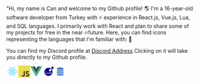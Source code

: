 "Hi, my name is Can and welcome to my Github profile! 🌎
I'm a 16-year-old software developer from Turkey with ⚡️ experience in React.js, Vue.js, Lua, and SQL languages. I primarily work with React and plan to share some of my projects for free in the near 🔥future. Here, you can find icons representing the languages that I'm familiar with:  🥤

You can find my Discord profile at <a href="https://discordapp.com/users/425336949516140547" target="_blank">Discord Address</a> Clicking on it will take you directly to my Github profile.


<img height="32" width="32" src="https://raw.githubusercontent.com/github/explore/80688e429a7d4ef2fca1e82350fe8e3517d3494d/topics/react/react.png" align="left" />
<img height="32" width="32" src="https://raw.githubusercontent.com/github/explore/80688e429a7d4ef2fca1e82350fe8e3517d3494d/topics/javascript/javascript.png" align="left"/>
<img height="32" width="32" src="https://raw.githubusercontent.com/github/explore/80688e429a7d4ef2fca1e82350fe8e3517d3494d/topics/vue/vue.png" align="left"/>
<img height="32" width="32" src="https://raw.githubusercontent.com/github/explore/80688e429a7d4ef2fca1e82350fe8e3517d3494d/topics/lua/lua.png" align="left"/>
<img height="32" width="32" src="https://raw.githubusercontent.com/github/explore/80688e429a7d4ef2fca1e82350fe8e3517d3494d/topics/sql/sql.png" align="left"/>

